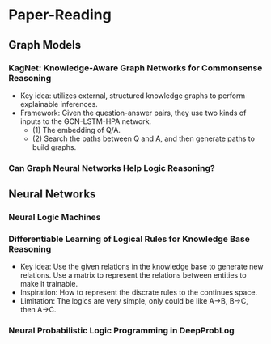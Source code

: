 # Paper-Reading


## Graph Models
 
### KagNet: Knowledge-Aware Graph Networks for Commonsense Reasoning
- Key idea: utilizes external, structured knowledge graphs to perform explainable inferences.
- Framework: Given the question-answer pairs, they use two kinds of inputs to the GCN-LSTM-HPA network.
   - (1) The embedding of Q/A.
   - (2) Search the paths between Q and A, and then generate paths to build graphs.  

### Can Graph Neural Networks Help Logic Reasoning?

## Neural Networks

### Neural Logic Machines

### Differentiable Learning of Logical Rules for Knowledge Base Reasoning 

- Key idea: Use the given relations in the knowledge base to generate new relations. Use a matrix to represent the relations between entities to make it trainable.
- Inspiration: How to represent the discrate rules to the continues space. 
- Limitation: The logics are very simple, only could be like A->B, B->C, then A->C.

### Neural Probabilistic Logic Programming in DeepProbLog



